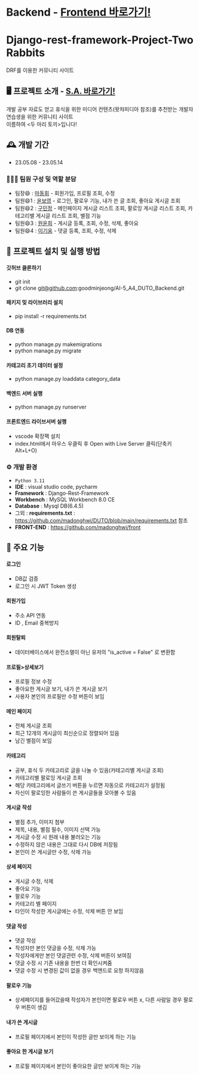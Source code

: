 # Backend - <a href="https://github.com/goodminjeong/AI-5_A4_DUTO_Frontend">Frontend 바로가기!</a>
# Django-rest-framework-Project-Two Rabbits
DRF를 이용한 커뮤니티 사이트

## 🖥️ 프로젝트 소개 - <a href="https://www.notion.so/woongpang/S-A-5e8bad4c4aa648e7b6ff860e47a08718">S.A. 바로가기!</a>
개발 공부 자료도 얻고 휴식을 위한 미디어 컨텐츠(왓챠피디아 참조)를 추천받는 개발자 연습생을 위한 커뮤니티 사이트
<br>
이름하여 <두 마리 토끼>입니다!

## 🕰️ 개발 기간
* 23.05.08 - 23.05.14

### 🧑‍🤝‍🧑 팀원 구성 및 역할 분담
- 팀장😄  : <a href="https://mdhtora.tistory.com/">마동휘</a> - 회원가입, 프로필 조회, 수정
- 팀원😄1 : <a href="https://hanilcome.tistory.com/">윤보영</a> - 로그인, 팔로우 기능, 내가 쓴 글 조회, 좋아요 게시글 조회
- 팀원😄2 : <a href="https://guco.tistory.com/">구민정</a> - 메인페이지 게시글 리스트 조회, 팔로잉 게시글 리스트 조회, 카테고리별 게시글 리스트 조회, 별점 기능
- 팀원😄3 : <a href="http://allitail.tistory.com/">원윤희</a> - 게시글 등록, 조회, 수정, 삭제, 좋아요
- 팀원😄4 : <a href="https://woongpang.tistory.com/">이기웅</a> - 댓글 등록, 조회, 수정, 삭제

## 🔑 프로젝트 설치 및 실행 방법
#### 깃허브 클론하기
- git init
- git clone git@github.com:goodminjeong/AI-5_A4_DUTO_Backend.git
#### 패키지 밎 라이브러리 설치
- pip install -r requirements.txt
#### DB 연동
- python manage.py makemigrations
- python manage.py migrate
#### 카테고리 초기 데이터 설정
- python manage.py loaddata category_data
#### 백엔드 서버 실행
- python manage.py runserver
#### 프론트엔드 라이브서버 실행
- vscode 확장팩 <Live Server> 설치
- index.html에서 마우스 우클릭 후 Open with Live Server 클릭(단축키 Alt+L+O)

### ⚙️ 개발 환경
- `Python 3.11`
- **IDE** : visual studio code, pycharm
- **Framework** : Django-Rest-Framework
- **Workbench** : MySQL Workbench 8.0 CE
- **Database** : Mysql DB(6.4.5)
- 그외 : **requirements.txt** : https://github.com/madonghwi/DUTO/blob/main/requirements.txt 참조
- **FRONT-END** : https://github.com/madonghwi/front


## 📌 주요 기능
#### 로그인 
- DB값 검증
- 로그인 시 JWT Token 생성

#### 회원가입 
- 주소 API 연동
- ID , Email 중복방지

#### 회원탈퇴
- 데이터베이스에서 완전소멸이 아닌 유저의 "is_active = False" 로 변환함

#### 프로필>상세보기
- 프로필 정보 수정
- 좋아요한 게시글 보기, 내가 쓴 게시글 보기
- 사용자 본인의 프로필만 수정 버튼이 보임

#### 메인 페이지 
- 전체 게시글 조회
- 최근 12개의 게시글이 최신순으로 정렬되어 있음
- 남긴 별점이 보임

#### 카테고리
- 공부, 휴식 두 카테고리로 글을 나눌 수 있음(카테고리별 게시글 조회)
- 카테고리별 팔로잉 게시글 조회
- 해당 카테고리에서 글쓰기 버튼을 누르면 자동으로 카테고리가 설정됨
- 자신이 팔로잉한 사람들이 쓴 게시글들을 모아볼 수 있음

#### 게시글 작성
- 별점 추가, 이미지 첨부
- 제목, 내용, 별점 필수, 이미지 선택 가능
- 게시글 수정 시 원래 내용 불러오는 기능
- 수정하지 않은 내용은 그대로 다시 DB에 저장됨
- 본인이 쓴 게시글만 수정, 삭제 가능

#### 상세 페이지
- 게시글 수정, 삭제
- 좋아요 기능
- 팔로우 기능
- 카테고리 별 페이지
- 타인이 작성한 게시글에는 수정, 삭제 버튼 안 보임

#### 댓글 작성
- 댓글 작성
- 작성자만 본인 댓글을 수정, 삭제 가능
- 작성자에게만 본인 댓글관련 수정, 삭제 버튼이 보여짐
- 댓글 수정 시 기존 내용을 한번 더 확인시켜줌
- 댓글 수정 시 변경된 값이 없을 경우 백엔드로 요청 하지않음

#### 팔로우 기능
- 상세페이지를 들어갔을때 작성자가 본인이면 팔로우 버튼 x, 다른 사람일 경우 팔로우 버튼이 생김

#### 내가 쓴 게시글
- 프로필 페이지에서 본인이 작성한 글만 보이게 하는 기능 

#### 좋아요 한 게시글 보기
- 프로필 페이지에서 본인이 좋아요한 글만 보이게 하는 기능
